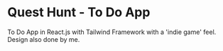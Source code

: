 # Quest Hunt - To Do App

To Do App in React.js with Tailwind Framework with a 'indie game' feel. Design also done by me.
